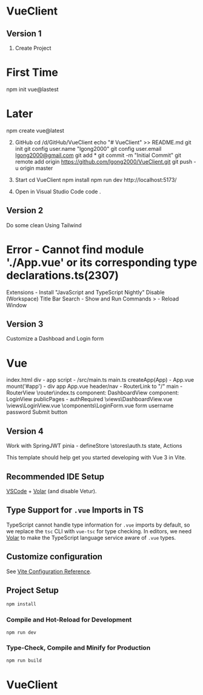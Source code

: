 # VueClient

## Version 1
1. Create Project
# First Time
npm init vue@lastest
# Later   
npm create vue@latest

2. GitHub
cd /d/GitHub/VueClient
echo "# VueClient" >> README.md
git init
git config user.name "lgong2000"
git config user.email lgong2000@gmail.com
git add *
git commit -m "Initial Commit"
git remote add origin https://github.com/lgong2000/VueClient.git
git push -u origin master

3. Start
cd VueClient
npm install
npm run dev
http://localhost:5173/

4. Open in Visual Studio Code
code .

## Version 2
Do some clean
Using Tailwind

# Error - Cannot find module './App.vue' or its corresponding type declarations.ts(2307)
Extensions - Install "JavaScript and TypeScript Nightly"
Disable (Workspace)
Title Bar Search - Show and Run Commands >  - Reload Window

## Version 3
Customize a Dashboad and Login form
# Vue
index.html
    div - app
    script - /src/main.ts
main.ts
    createApp(App)  - App.vue
    mount('#app') - div app
App.vue
    header/nav - RouterLink to "/"
    main - RouterView
\router\index.ts
    component: DashboardView
    component: LoginView
    publicPages - authRequired
\views\DashboardView.vue
\views\LoginView.vue
    \components\LoginForm.vue
        form
            username
            password
            Submit button      

## Version 4
Work with SpringJWT
pinia - defineStore
    \stores\auth.ts
        state, Actions


This template should help get you started developing with Vue 3 in Vite.

## Recommended IDE Setup

[VSCode](https://code.visualstudio.com/) + [Volar](https://marketplace.visualstudio.com/items?itemName=Vue.volar) (and disable Vetur).

## Type Support for `.vue` Imports in TS

TypeScript cannot handle type information for `.vue` imports by default, so we replace the `tsc` CLI with `vue-tsc` for type checking. In editors, we need [Volar](https://marketplace.visualstudio.com/items?itemName=Vue.volar) to make the TypeScript language service aware of `.vue` types.

## Customize configuration

See [Vite Configuration Reference](https://vitejs.dev/config/).

## Project Setup

```sh
npm install
```

### Compile and Hot-Reload for Development

```sh
npm run dev
```

### Type-Check, Compile and Minify for Production

```sh
npm run build
```
# VueClient
